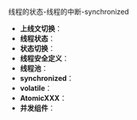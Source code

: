 线程的状态-线程的中断-synchronized  

- **上线文切换**：
- **线程状态**：
- **状态切换**：
- **线程安全定义**：
- **线程池**：
- **synchronized**：
- **volatile**：
- **AtomicXXX**：
- **并发组件**：